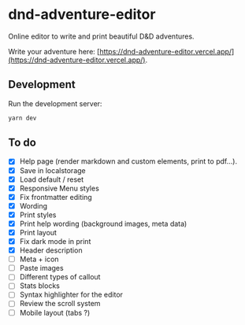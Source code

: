 # dnd-adventure-editor

Online editor to write and print beautiful D&D adventures.

Write your adventure here: [https://dnd-adventure-editor.vercel.app/](https://dnd-adventure-editor.vercel.app/).

## Development

Run the development server:

```bash
yarn dev
```

## To do

- [x] Help page (render markdown and custom elements, print to pdf...).
- [x] Save in localstorage
- [x] Load default / reset
- [x] Responsive Menu styles
- [x] Fix frontmatter editing
- [x] Wording
- [x] Print styles
- [x] Print help wording (background images, meta data)
- [x] Print layout
- [x] Fix dark mode in print
- [x] Header description
- [ ] Meta + icon
- [ ] Paste images
- [ ] Different types of callout
- [ ] Stats blocks
- [ ] Syntax highlighter for the editor
- [ ] Review the scroll system
- [ ] Mobile layout (tabs ?)

